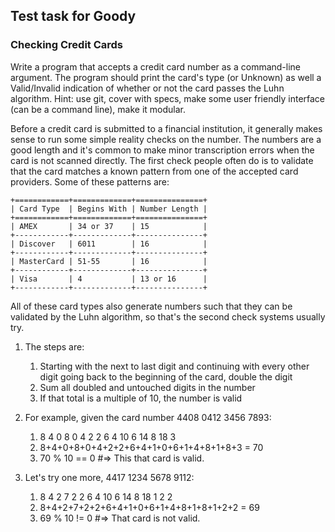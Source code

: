 ## Test task for Goody

### Checking Credit Cards

Write a program that accepts a credit card number as a command-line argument. The program should print the card's type (or Unknown) as well a Valid/Invalid indication of whether or not the card passes the Luhn algorithm.
Hint: use git, cover with specs, make some user friendly interface (can be a command line), make it modular.

Before a credit card is submitted to a financial institution, it generally makes sense to run some simple reality checks on the number. The numbers are a good length and it's common to make minor transcription errors when the card is not scanned directly.
The first check people often do is to validate that the card matches a known pattern from one of the accepted card providers. Some of these patterns are:
```
+============+=============+===============+
| Card Type  | Begins With | Number Length |
+============+=============+===============+
| AMEX       | 34 or 37    | 15            |
+------------+-------------+---------------+
| Discover   | 6011        | 16            |
+------------+-------------+---------------+
| MasterCard | 51-55       | 16            |
+------------+-------------+---------------+
| Visa       | 4           | 13 or 16      |
+------------+-------------+---------------+
```
All of these card types also generate numbers such that they can be validated by the Luhn algorithm, so that's the second check systems usually try. 

1. The steps are:
    1. Starting with the next to last digit and continuing with every other digit going back to the beginning of the card, double the digit
    1. Sum all doubled and untouched digits in the number
    1. If that total is a multiple of 10, the number is valid

1. For example, given the card number 4408 0412 3456 7893:
    1. 8 4 0 8 0 4 2 2 6 4 10 6 14 8 18 3
    1. 8+4+0+8+0+4+2+2+6+4+1+0+6+1+4+8+1+8+3 = 70
    1. 70 % 10 == 0 #=> This that card is valid.

1. Let's try one more, 4417 1234 5678 9112:
    1. 8 4 2 7 2 2 6 4 10 6 14 8 18 1 2 2
    1. 8+4+2+7+2+2+6+4+1+0+6+1+4+8+1+8+1+2+2 = 69
    1. 69 % 10 != 0 #=> That card is not valid.

